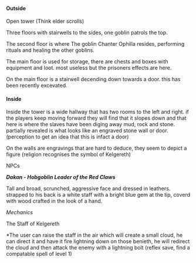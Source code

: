 
#### Outside

Open tower (Think elder scrolls)

Three floors with stairwells to the sides, one goblin patrols the top.

The second floor is where The goblin Chanter Ophilla resides, performing rituals and healing the other goblins. 

The main floor is used for storage, there are chests and boxes with equipment and loot. most useless but the prisoners effects are here. 

On the main floor is a stairwell decending down towards a door. this has been recently excevated. 

#### Inside

Inside the tower is a wide hallway that has two rooms to the left and right. if the players keep moving forward they will find that it slopes down and that here is where the slaves have been diging away mud, rock and stone. partially revealed is what looks like an engraved stone wall or door. (perception to get an idea that this is infact a door)

On the walls are engravings that are hard to deduce, they seem to depict a figure (religion recognises the symbol of Kelgereth)

NPCs

***Dakan - Hobgoblin Leader of the Red Claws***

Tall and broad, scrunched, aggressive face and dressed in leathers. strapped to his back is a white staff with a bright blue gem at the tip, coverd with wood crafted in the look of a hand.

*Mechanics*

The Staff of Kelgereth 

*The user can raise the staff in the air which will create a small cloud, he can direct it and have it fire lightning down on those benieth, he will redirect the cloud and then attack the enemy with a lightning bolt (reflex save, find a compatable spell of level 1) 

